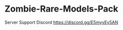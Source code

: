 # Zombie-Rare-Models-Pack

Server Support Discord https://discord.gg/E5myyEy5AN

<a href="https://i.imgur.com/jg6ek8t.jpg"><img src="https://i.imgur.com/jg6ek8t.jpg" title="" /></a>
<a href="https://i.imgur.com/FV0NYdW.jpg"><img src="https://i.imgur.com/FV0NYdW.jpg" title="" /></a>
<a href="https://i.imgur.com/JBhDL3A.jpg"><img src="https://i.imgur.com/JBhDL3A.jpg" title="" /></a>
